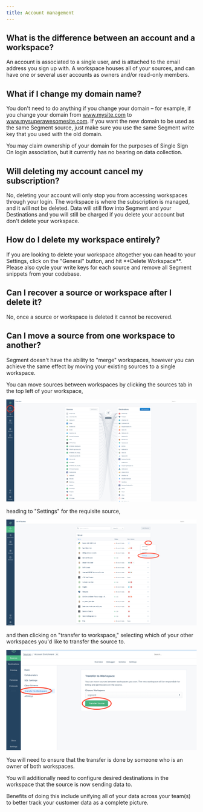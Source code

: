 ```yaml
---
title: Account management
---
```


## What is the difference between an account and a workspace?

An account is associated to a single user, and is attached to the email address you sign up with. A workspace houses all of your sources, and can have one or several user accounts as owners and/or read-only members.

## What if I change my domain name?

You don't need to do anything if you change your domain – for example, if you change your domain from www.mysite.com to www.mysuperawesomesite.com. If you want the new domain to be used as the same Segment source, just make sure you use the same Segment write key that you used with the old domain.

You may claim ownership of your domain for the purposes of Single Sign On login association, but it currently has no bearing on data collection.

## Will deleting my account cancel my subscription?

No, deleting your account will only stop you from accessing workspaces through your login. The workspace is where the subscription is managed, and it will not be deleted. Data will still flow into Segment and your Destinations and you will still be charged if you delete your account but don't delete your workspace.

## How do I delete my workspace entirely?

If you are looking to delete your workspace altogether you can head to your Settings, click on the "General" button, and hit \*\*Delete Workspace\*\*. Please also cycle your write keys for each source and remove all Segment snippets from your codebase.

## Can I recover a source or workspace after I delete it?

No, once a source or workspace is deleted it cannot be recovered.

## Can I move a source from one workspace to another?

Segment doesn't have the ability to "merge" workspaces, however you can achieve the same effect by moving your existing sources to a single workspace.

You can move sources between workspaces by clicking the sources tab in the top left of your workspace,

![](images/asset_1fupuBg7.png)

heading to "Settings" for the requisite source,

![](images/asset_a4KXK0QG.png)

and then clicking on "transfer to workspace," selecting which of your other workspaces you'd like to transfer the source to.

![](images/asset_72X5nx95.png)

You will need to ensure that the transfer is done by someone who is an owner of both workspaces.

You will additionally need to configure desired destinations in the workspace that the source is now sending data to.

Benefits of doing this include unifying all of your data across your team(s) to better track your customer data as a complete picture.
